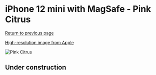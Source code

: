 # iPhone 12 mini with MagSafe - Pink Citrus

[Return to previous page](/iphone_12)

[High-resolution image from Apple](https://store.storeimages.cdn-apple.com/8756/as-images.apple.com/is/MHKP3?wid=4500&hei=4500&fmt=png)

<div style="width: 500px"><img src="/almost_uncompressed/MHKP3.webp" alt="Pink Citrus"></div>

## Under construction
